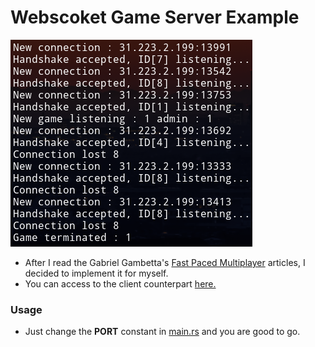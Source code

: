 # Webscoket Game Server Example
![alt text](./Screenshot_2020-10-22_17-32-18.png)
- After I read the Gabriel Gambetta's [Fast Paced Multiplayer](https://www.gabrielgambetta.com/client-server-game-architecture.html) articles, I decided to implement it for myself.
- You can access to the client counterpart [here.](https://github.com/Descrout/game-client)
### Usage
- Just change the **PORT** constant in [main.rs](https://github.com/Descrout/game-server/blob/master/src/main.rs#L17) and you are good to go.
